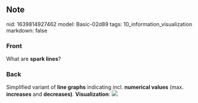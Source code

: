 ## Note
nid: 1639814927462
model: Basic-02d89
tags: 10_information_visualization
markdown: false

### Front
What are <b>spark lines</b>?

### Back
Simplified variant of <b>line graphs</b> indicating incl.
<b>numerical values</b> (max. <b>increases</b> and
<b>decreases)</b>. <b>Visualization</b>: <img src="15286078.png">
